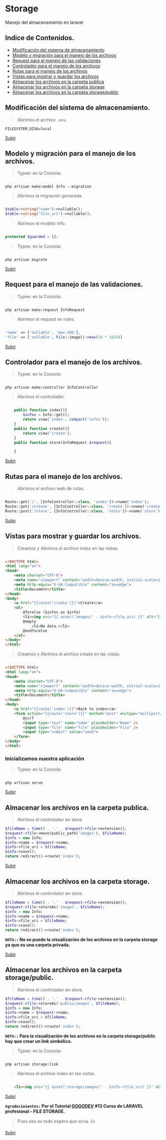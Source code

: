 # Storage
Manejo del almacenamiento en laravel

<a name="top"></a>

## Indice de Contenidos.

- [Modificación del sistema de almacenamiento](#item1)
- [Modelo y migración para el manejo de los archivos](#item2)
- [Request para el manejo de las validaciones](#item3)
- [Controlador para el manejo de los archivos](#item4)
- [Rutas para el manejo de los archivos](#item5)
- [Vistas para mostrar y guardar los archivos](#item6)
- [Almacenar los archivos en la carpeta publica](#item7)
- [Almacenar los archivos en la carpeta storage](#item8)
- [Almacenar los archivos en la carpeta storage/public](#item9)

<a name="item1"></a>

## Modificación del sistema de almacenamiento.

> Abrimos el archivo `.env`.

```
FILESYSTEM_DISK=local

```

[Subir](#top)

<a name="item2"></a>

## Modelo y migración para el manejo de los archivos.

> Typee: en la Consola:

```console

php artisan make:model Info --migration

```
> Abrimos la migración generada.

```php

$table->string("name")->nullable();
$table->string("file_uri")->nullable();

```
> Abrimos el modelo info.

```php

protected $guarded = [];

```

> Typee: en la Consola:

```console

php artisan migrate

```

[Subir](#top)

<a name="item3"></a>

## Request para el manejo de las validaciones.

> Typee: en la Consola:

```console

php artisan make:request InfoRequest

```

> Abrimos el request en rules.

```php

'name' => ['nullable', 'max:100'],
'file' => ['nullable', File::image()->max(10 * 1024)]

```

[Subir](#top)

<a name="item4"></a>

## Controlador para el manejo de los archivos.

> Typee: en la Consola:

```console

php artisan make:controller InfoController

```

> Abrimos el controlador.

```php

    public function index(){
        $infos = Info::get();
        return view('index', compact('infos'));
    }
    public function create(){
        return view('create');
    }
    public function store(InfoRequest $request){

    }

```

[Subir](#top)

<a name="item5"></a>

## Rutas para el manejo de los archivos.

> Abrimos el archivo web de rutas.

```php

Route::get('/', [InfoController::class, 'index'])->name('index');
Route::get('/create', [InfoController::class, 'create'])->name('create');
Route::post('/store', [InfoController::class, 'store'])->name('store');

```

[Subir](#top)

<a name="item6"></a>

## Vistas para mostrar y guardar los archivos.

> Creamos y Abrimos el archivo index en las vistas.

```html

<!DOCTYPE html>
<html lang="en">
<head>
    <meta charset="UTF-8">
    <meta name="viewport" content="width=device-width, initial-scale=1.0">
    <meta http-equiv="X-UA-Compatible" content="ie=edge">
    <title>Document</title>
</head>
<body>
    <a href="{{route('create')}}">Create</a>
    <ul>
        @forelse ($infos as $info)
        <li><img src="{{ asset('images/' . $info->file_uri) }}" alt="{{ $info->name }}" width="128px"></li>
        @empty
            <li>No data.</li>
        @endforelse
    </ul>
</body>
</html>

```

> Creamos y Abrimos el archivo create en las vistas.

```html

<!DOCTYPE html>
<html lang="en">
<head>
    <meta charset="UTF-8">
    <meta name="viewport" content="width=device-width, initial-scale=1.0">
    <meta http-equiv="X-UA-Compatible" content="ie=edge">
    <title>Document</title>
</head>
<body>
    <a href="{{route('index')}}">Back to index</a>
    <form action="{{route('store')}}" method="post" enctype="multipart/form-data">
        @csrf
        <input type="text" name="name" placeholder="Name" />
        <input type="file" name="file" placeholder="File" />
        <input type="submit" value="send">
    </form>
</body>
</html>

```

### Inicializamos nuestra aplicación

> Typee: en la Consola:

```console

php artisan serve

```

[Subir](#top)

<a name="item7"></a>

## Almacenar los archivos en la carpeta publica.

> Abrimos el controlador en store.

```php
$fileName = time() . '.' . $request->file->extension();
$request->file->move(public_path('images'), $fileName);
$info = new Info;
$info->name = $request->name;
$info->file_uri = $fileName;
$info->save();
return redirect()->route('index');
```
[Subir](#top)

<a name="item8"></a>

## Almacenar los archivos en la carpeta storage.

> Abrimos el controlador en store.

```php
$fileName = time() . '.' . $request->file->extension();
$request->file->storeAs('images', $fileName);
$info = new Info;
$info->name = $request->name;
$info->file_uri = $fileName;
$info->save();
return redirect()->route('index');
```
**`NOTA::` No se puede la visualización de los archivos en la carpeta storage ya que es una carpeta privada.**

[Subir](#top)

<a name="item9"></a>

## Almacenar los archivos en la carpeta storage/public.

> Abrimos el controlador en store.

```php
$fileName = time() . '.' . $request->file->extension();
$request->file->storeAs('public/images', $fileName);
$info = new Info;
$info->name = $request->name;
$info->file_uri = $fileName;
$info->save();
return redirect()->route('index');
```
**`NOTA::` Para la visualización de los archivos en la carpeta storage/public hay que crear un link simbólico.**

> Typee: en la Consola:

```console

php artisan storage:link

```
> Abrimos el archivo index en las vistas.

```html

    <li><img src="{{ asset('storage/images/' . $info->file_uri) }}" alt="{{ $info->name }}" width="128px"></li>

```

[Subir](#top)

**`Agradecimientos:` Por el Tutorial [GOGODEV](https://www.youtube.com/watch?v=oNf33-nqleI) #13 Curso de LARAVEL profesional - FILE STORAGE.**

>Pues eso es todo espero que sirva. 👍

[Subir](#top)
